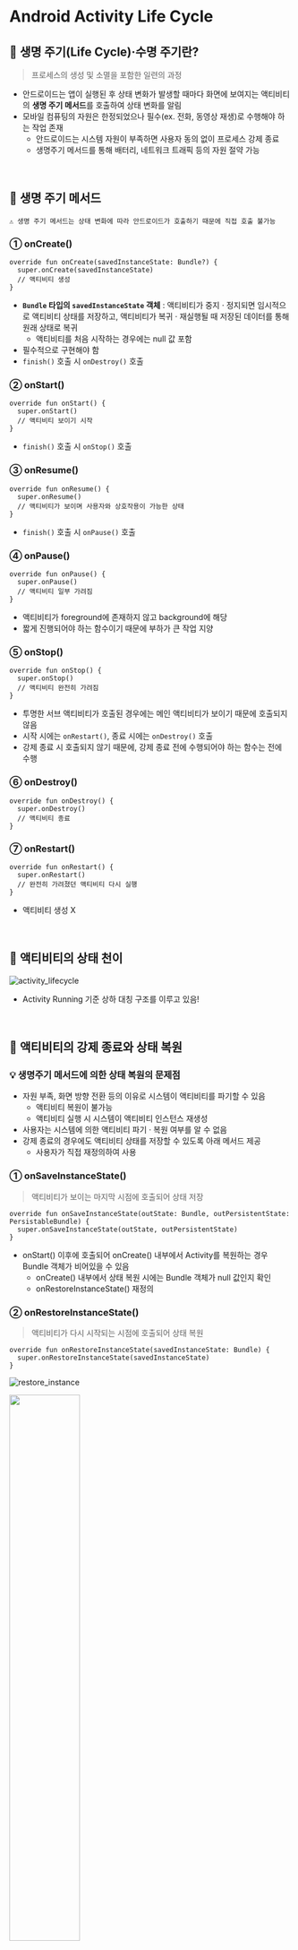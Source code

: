 # Android Activity Life Cycle

## 📍 생명 주기(Life Cycle)·수명 주기란?
> 프로세스의 생성 및 소멸을 포함한 일련의 과정
- 안드로이드는 앱이 실행된 후 상태 변화가 발생할 때마다 화면에 보여지는 액티비티의 **생명 주기 메서드**를 호출하여 상태 변화를 알림
- 모바일 컴퓨팅의 자원은 한정되었으나 필수(ex. 전화, 동영상 재생)로 수행해야 하는 작업 존재
  - 안드로이드는 시스템 자원이 부족하면 사용자 동의 없이 프로세스 강제 종료
  - 생명주기 메서드를 통해 배터리, 네트워크 트래픽 등의 자원 절약 가능
<br>

## 📍 생명 주기 메서드
```
⚠️ 생명 주기 메서드는 상태 변화에 따라 안드로이드가 호출하기 때문에 직접 호출 불가능
```
### ① onCreate()
```
override fun onCreate(savedInstanceState: Bundle?) {
  super.onCreate(savedInstanceState)
  // 액티비티 생성
}
```
- **`Bundle` 타입의 `savedInstanceState` 객체** : 액티비티가 중지 · 정지되면 임시적으로 액티비티 상태를 저장하고, 액티비티가 복귀 · 재실행될 때 저장된 데이터를 통해 원래 상태로 복귀
    - 액티비티를 처음 시작하는 경우에는 null 값 포함
- 필수적으로 구현해야 함
- `finish()` 호출 시 `onDestroy()` 호출

### ② onStart()
```
override fun onStart() {
  super.onStart()
  // 액티비티 보이기 시작
}
```
- `finish()` 호출 시 `onStop()` 호출

### ③ onResume()
```
override fun onResume() {
  super.onResume()
  // 액티비티가 보이며 사용자와 상호작용이 가능한 상태
}
```
- `finish()` 호출 시 `onPause()` 호출

### ④ onPause()
```
override fun onPause() {
  super.onPause()
  // 액티비티 일부 가려짐
}
```
- 액티비티가 foreground에 존재하지 않고 background에 해당
- 짧게 진행되어야 하는 함수이기 때문에 부하가 큰 작업 지양

### ⑤ onStop()
```
override fun onStop() {
  super.onStop()
  // 액티비티 완전히 가려짐
}
```
- 투명한 서브 액티비티가 호출된 경우에는 메인 액티비티가 보이기 때문에 호출되지 않음
- 시작 시에는 `onRestart()`, 종료 시에는 `onDestroy()` 호출
- 강제 종료 시 호출되지 않기 때문에, 강제 종료 전에 수행되어야 하는 함수는 전에 수행

### ⑥ onDestroy()
```
override fun onDestroy() {
  super.onDestroy()
  // 액티비티 종료
}
```

### ⑦ onRestart()
```
override fun onRestart() {
  super.onRestart()
  // 완전히 가려졌던 액티비티 다시 실행
}
```
- 액티비티 생성 X
<br>

## 📍 액티비티의 상태 천이
![activity_lifecycle](https://user-images.githubusercontent.com/70993562/194457882-cb7d16f3-b6dc-425d-b381-c58c3ddb7a6d.png)
- Activity Running 기준 상하 대칭 구조를 이루고 있음!
<br>

## 📍 액티비티의 강제 종료와 상태 복원

### 💡 생명주기 메서드에 의한 상태 복원의 문제점
- 자원 부족, 화면 방향 전환 등의 이유로 시스템이 액티비티를 파기할 수 있음
    - 액티비티 복원이 불가능
    - 액티비티 실행 시 시스템이 액티비티 인스턴스 재생성
- 사용자는 시스템에 의한 액티비티 파기 · 복원 여부를 알 수 없음
- 강제 종료의 경우에도 액티비티 상태를 저장할 수 있도록 아래 메서드 제공
    - 사용자가 직접 재정의하여 사용

### ① onSaveInstanceState()
> 액티비티가 보이는 마지막 시점에 호출되어 상태 저장
```
override fun onSaveInstanceState(outState: Bundle, outPersistentState: PersistableBundle) {
  super.onSaveInstanceState(outState, outPersistentState)
}
```
- onStart() 이후에 호출되어 onCreate() 내부에서 Activity를 복원하는 경우 Bundle 객체가 비어있을 수 있음
    - onCreate() 내부에서 상태 복원 시에는 Bundle 객체가 null 값인지 확인
    - onRestoreInstanceState() 재정의

### ② onRestoreInstanceState()
> 액티비티가 다시 시작되는 시점에 호출되어 상태 복원
```
override fun onRestoreInstanceState(savedInstanceState: Bundle) {
  super.onRestoreInstanceState(savedInstanceState)
}
```
![restore_instance](https://user-images.githubusercontent.com/70993562/194458850-6b067f7a-7bd6-48db-be43-26a0c547157d.png)

<img src="https://user-images.githubusercontent.com/70993562/194458906-a5da6c26-d7d2-4332-acae-1058a8bca32b.png" width=50% height=50%/> <br>
▲ onSavedInstanceState(), onRestoreInstanceState()의 호출 위치를 나타낸 그림

<img src="https://user-images.githubusercontent.com/70993562/194459649-31fd5f50-db24-4b89-a908-4f8cbb302793.png" width=50% height=50%/> <br>
▲ API 28+ 부터는 onSaveInstanceState()가 onStop() 다음에 호출된다고 함

<br>

## 📍 액티비티 생명 주기 응용

### 프로젝트 실행
- onCreate() → onStart() → onResume()

### 화면 방향 전환
- onPause() → onStop() → **onDestroy()** → onCreate() → onStart() → onResume()

### 홈 버튼 클릭
- onPause() → onStop()

### Back 버튼으로 복귀
- onRestart() → onStart() → onResume()

### 프로젝트 종료
- onPause() → onStop() → onDestroy()

### 다른 액티비티 이동 (A → B)
- A.onPause() → B.onCreate() → B.onStart() → B.onResume() → A.onStop()

### 다른 액티비티에서 복귀 (B → A)
- B.onPause() → A.onRestart() → A.Start() → A.onResume() → B.onStop() → B.onDestroy()

### 투명 액티비티로 이동 (A → B)
- A.onPause() → B.onCreate() → B.onStart() → B.onResume()

### 투명 액티비티에서 복귀 (B → A)
- B.onPause() → A.onResume() → B.onStop() → A.onDestroy()

### Back 버튼으로 액티비티 종료
- onPause() → onStop() → onDestroy()
<br>

# Reference
- [Android Developers > The activity lifecycle](https://developer.android.com/guide/components/activities/activity-lifecycle)
- [Android Developers > Fragment lifecycle](https://developer.android.com/guide/fragments/lifecycle)
- [Android Developers > Handling Lifecycles with Lifecycle-Aware Components](https://developer.android.com/topic/libraries/architecture/lifecycle)
